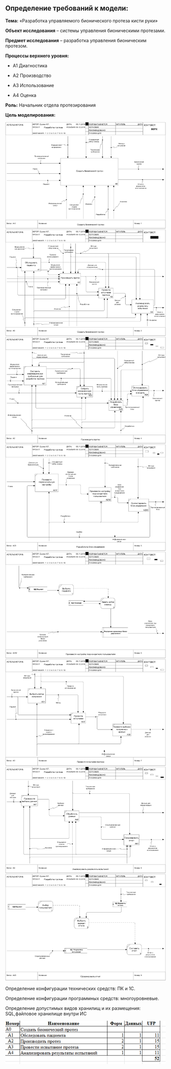 ## Определение требований к модели:
**Тема:** «Разработка управляемого бионического протеза кисти руки»

**Объект исследования** – системы управления бионическими протезами.

**Предмет исследования** – разработка управления бионическим протезом.

**Процессы верхнего уровня:**

* A1 Диагностика 

* A2 Производство 

* A3 Использование 

* A4 Оценка 

**Роль:**
Начальник отдела протезирования

**Цель моделирования:**


![none](https://github.com/Spammen/Report-laba-4-6/blob/master/01_A-0.png)
![none](https://github.com/Spammen/Report-laba-4-6/blob/master/02_A0.png)
![none](https://github.com/Spammen/Report-laba-4-6/blob/master/04_A2.png)
![none](https://github.com/Spammen/Report-laba-4-6/blob/master/05_A23.png)
![none](https://github.com/Spammen/Report-laba-4-6/blob/master/06_A232.png)
![none](https://github.com/Spammen/Report-laba-4-6/blob/master/07_A3.png)
![none](https://github.com/Spammen/Report-laba-4-6/blob/master/08_A4.png)
![none](https://github.com/Spammen/Report-laba-4-6/blob/master/09_A43.png)

Определение конфигурации технических средств: ПК и 1С.

Определение конфигурации программных средств: многоуровневые.

Определение допустимых видов хранилищ и их размещения: SQL,файловое хранилище внутри ИС

![none](https://github.com/Spammen/Report-laba-4-6/blob/master/image.png)

